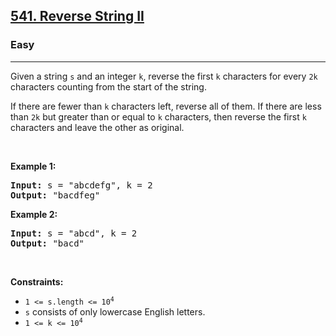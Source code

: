 <h2><a href="https://leetcode.com/problems/reverse-string-ii">541. Reverse String II</a></h2><h3>Easy</h3><hr><p>Given a string <code>s</code> and an integer <code>k</code>, reverse the first <code>k</code> characters for every <code>2k</code> characters counting from the start of the string.</p>

<p>If there are fewer than <code>k</code> characters left, reverse all of them. If there are less than <code>2k</code> but greater than or equal to <code>k</code> characters, then reverse the first <code>k</code> characters and leave the other as original.</p>

<p> </p>
<p><strong class="example">Example 1:</strong></p>
<pre><strong>Input:</strong> s = "abcdefg", k = 2
<strong>Output:</strong> "bacdfeg"
</pre><p><strong class="example">Example 2:</strong></p>
<pre><strong>Input:</strong> s = "abcd", k = 2
<strong>Output:</strong> "bacd"
</pre>
<p> </p>
<p><strong>Constraints:</strong></p>

<ul>
	<li><code>1 <= s.length <= 10<sup>4</sup></code></li>
	<li><code>s</code> consists of only lowercase English letters.</li>
	<li><code>1 <= k <= 10<sup>4</sup></code></li>
</ul>
